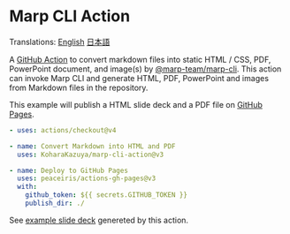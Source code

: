# Marp CLI Action

Translations: [English](./README.md) [日本語](./README.ja.md)

A [GitHub Action](https://docs.github.com/actions) to convert markdown files into static HTML / CSS, PDF, PowerPoint document, and image(s) by [@marp-team/marp-cli](https://github.com/marp-team/marp-cli).
This action can invoke Marp CLI and generate HTML, PDF, PowerPoint and images from Markdown files in the repository.

This example will publish a HTML slide deck and a PDF file on [GitHub Pages](https://docs.github.com/pages).

```yaml
- uses: actions/checkout@v4

- name: Convert Markdown into HTML and PDF
  uses: KoharaKazuya/marp-cli-action@v3

- name: Deploy to GitHub Pages
  uses: peaceiris/actions-gh-pages@v3
  with:
    github_token: ${{ secrets.GITHUB_TOKEN }}
    publish_dir: ./
```

See [example slide deck](https://koharakazuya.github.io/marp-cli-action/en/about-marp-cli-action.html) genereted by this action.
